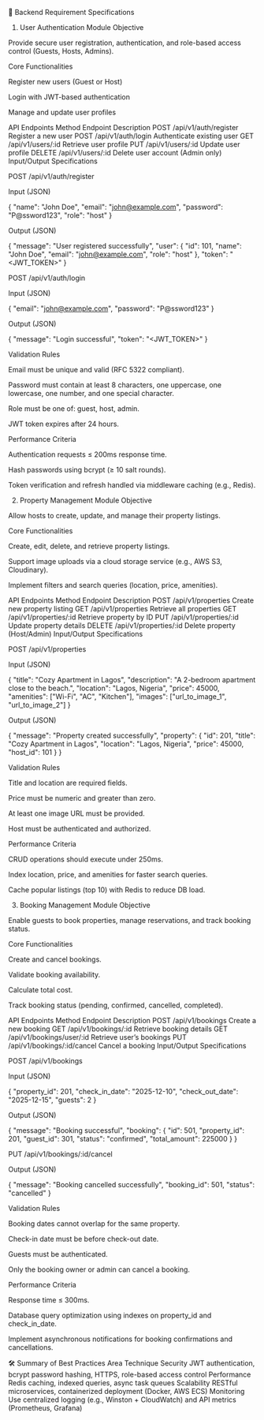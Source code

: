 🧩 Backend Requirement Specifications
1. User Authentication Module
Objective

Provide secure user registration, authentication, and role-based access control (Guests, Hosts, Admins).

Core Functionalities

Register new users (Guest or Host)

Login with JWT-based authentication

Manage and update user profiles

API Endpoints
Method	Endpoint	Description
POST	/api/v1/auth/register	Register a new user
POST	/api/v1/auth/login	Authenticate existing user
GET	/api/v1/users/:id	Retrieve user profile
PUT	/api/v1/users/:id	Update user profile
DELETE	/api/v1/users/:id	Delete user account (Admin only)
Input/Output Specifications

POST /api/v1/auth/register

Input (JSON)

{
  "name": "John Doe",
  "email": "john@example.com",
  "password": "P@ssword123",
  "role": "host"
}


Output (JSON)

{
  "message": "User registered successfully",
  "user": {
    "id": 101,
    "name": "John Doe",
    "email": "john@example.com",
    "role": "host"
  },
  "token": "<JWT_TOKEN>"
}


POST /api/v1/auth/login

Input (JSON)

{
  "email": "john@example.com",
  "password": "P@ssword123"
}


Output (JSON)

{
  "message": "Login successful",
  "token": "<JWT_TOKEN>"
}

Validation Rules

Email must be unique and valid (RFC 5322 compliant).

Password must contain at least 8 characters, one uppercase, one lowercase, one number, and one special character.

Role must be one of: guest, host, admin.

JWT token expires after 24 hours.

Performance Criteria

Authentication requests ≤ 200ms response time.

Hash passwords using bcrypt (≥ 10 salt rounds).

Token verification and refresh handled via middleware caching (e.g., Redis).

2. Property Management Module
Objective

Allow hosts to create, update, and manage their property listings.

Core Functionalities

Create, edit, delete, and retrieve property listings.

Support image uploads via a cloud storage service (e.g., AWS S3, Cloudinary).

Implement filters and search queries (location, price, amenities).

API Endpoints
Method	Endpoint	Description
POST	/api/v1/properties	Create new property listing
GET	/api/v1/properties	Retrieve all properties
GET	/api/v1/properties/:id	Retrieve property by ID
PUT	/api/v1/properties/:id	Update property details
DELETE	/api/v1/properties/:id	Delete property (Host/Admin)
Input/Output Specifications

POST /api/v1/properties

Input (JSON)

{
  "title": "Cozy Apartment in Lagos",
  "description": "A 2-bedroom apartment close to the beach.",
  "location": "Lagos, Nigeria",
  "price": 45000,
  "amenities": ["Wi-Fi", "AC", "Kitchen"],
  "images": ["url_to_image_1", "url_to_image_2"]
}


Output (JSON)

{
  "message": "Property created successfully",
  "property": {
    "id": 201,
    "title": "Cozy Apartment in Lagos",
    "location": "Lagos, Nigeria",
    "price": 45000,
    "host_id": 101
  }
}

Validation Rules

Title and location are required fields.

Price must be numeric and greater than zero.

At least one image URL must be provided.

Host must be authenticated and authorized.

Performance Criteria

CRUD operations should execute under 250ms.

Index location, price, and amenities for faster search queries.

Cache popular listings (top 10) with Redis to reduce DB load.

3. Booking Management Module
Objective

Enable guests to book properties, manage reservations, and track booking status.

Core Functionalities

Create and cancel bookings.

Validate booking availability.

Calculate total cost.

Track booking status (pending, confirmed, cancelled, completed).

API Endpoints
Method	Endpoint	Description
POST	/api/v1/bookings	Create a new booking
GET	/api/v1/bookings/:id	Retrieve booking details
GET	/api/v1/bookings/user/:id	Retrieve user’s bookings
PUT	/api/v1/bookings/:id/cancel	Cancel a booking
Input/Output Specifications

POST /api/v1/bookings

Input (JSON)

{
  "property_id": 201,
  "check_in_date": "2025-12-10",
  "check_out_date": "2025-12-15",
  "guests": 2
}


Output (JSON)

{
  "message": "Booking successful",
  "booking": {
    "id": 501,
    "property_id": 201,
    "guest_id": 301,
    "status": "confirmed",
    "total_amount": 225000
  }
}


PUT /api/v1/bookings/:id/cancel

Output (JSON)

{
  "message": "Booking cancelled successfully",
  "booking_id": 501,
  "status": "cancelled"
}

Validation Rules

Booking dates cannot overlap for the same property.

Check-in date must be before check-out date.

Guests must be authenticated.

Only the booking owner or admin can cancel a booking.

Performance Criteria

Response time ≤ 300ms.

Database query optimization using indexes on property_id and check_in_date.

Implement asynchronous notifications for booking confirmations and cancellations.

🛠️ Summary of Best Practices
Area	Technique
Security	JWT authentication, bcrypt password hashing, HTTPS, role-based access control
Performance	Redis caching, indexed queries, async task queues
Scalability	RESTful microservices, containerized deployment (Docker, AWS ECS)
Monitoring	Use centralized logging (e.g., Winston + CloudWatch) and API metrics (Prometheus, Grafana)
